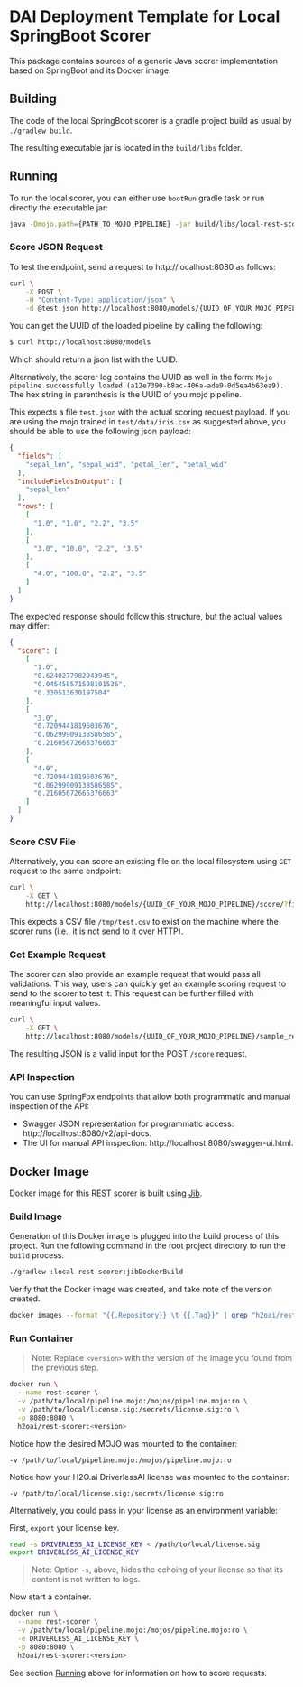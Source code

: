 # DAI Deployment Template for Local SpringBoot Scorer

This package contains sources of a generic Java scorer implementation based on SpringBoot
and its Docker image.

## Building

The code of the local SpringBoot scorer is a gradle project build as usual by
`./gradlew build`.

The resulting executable jar is located in the `build/libs` folder.

## Running

To run the local scorer, you can either use `bootRun` gradle task or run directly the executable jar:

```bash
java -Dmojo.path={PATH_TO_MOJO_PIPELINE} -jar build/libs/local-rest-scorer-{YOUR_CURRENT_VERSION}.jar
``` 

### Score JSON Request

To test the endpoint, send a request to http://localhost:8080 as follows:

```bash
curl \
    -X POST \
    -H "Content-Type: application/json" \
    -d @test.json http://localhost:8080/models/{UUID_OF_YOUR_MOJO_PIPELINE}/score
```

You can get the UUID of the loaded pipeline by calling the following:

```bash
$ curl http://localhost:8080/models
```

Which should return a json list with the UUID.

Alternatively, the scorer log contains the UUID as well in the form:
`Mojo pipeline successfully loaded (a12e7390-b8ac-406a-ade9-0d5ea4b63ea9).`
The hex string in parenthesis is the UUID of you mojo pipeline.

This expects a file `test.json` with the actual scoring request payload.
If you are using the mojo trained in `test/data/iris.csv` as suggested above,
you should be able to use the following json payload:

```json
{
  "fields": [
    "sepal_len", "sepal_wid", "petal_len", "petal_wid"
  ],
  "includeFieldsInOutput": [
    "sepal_len"
  ],
  "rows": [
    [
      "1.0", "1.0", "2.2", "3.5"
    ],
    [
      "3.0", "10.0", "2.2", "3.5"
    ],
    [
      "4.0", "100.0", "2.2", "3.5"
    ]
  ]
}
```

The expected response should follow this structure, but the actual values may differ:

```json
{
  "score": [
    [
      "1.0",
      "0.6240277982943945",
      "0.045458571508101536",
      "0.330513630197504"
    ],
    [
      "3.0",
      "0.7209441819603676",
      "0.06299909138586585",
      "0.21605672665376663"
    ],
    [
      "4.0",
      "0.7209441819603676",
      "0.06299909138586585",
      "0.21605672665376663"
    ]
  ]
}
```

### Score CSV File

Alternatively, you can score an existing file on the local filesystem using `GET` request to the same endpoint:

```bash
curl \
    -X GET \
    http://localhost:8080/models/{UUID_OF_YOUR_MOJO_PIPELINE}/score/?file=/tmp/test.csv
```

This expects a CSV file `/tmp/test.csv` to exist on the machine where the scorer runs (i.e., it is not send to it
over HTTP).

### Get Example Request

The scorer can also provide an example request that would pass all validations.
This way, users can quickly get an example scoring request to send to the scorer to test it.
This request can be further filled with meaningful input values.

```bash
curl \
    -X GET \
    http://localhost:8080/models/{UUID_OF_YOUR_MOJO_PIPELINE}/sample_request
```

The resulting JSON is a valid input for the POST `/score` request.

### API Inspection

You can use SpringFox endpoints that allow both programmatic and manual inspection of the API:

* Swagger JSON representation for programmatic access: http://localhost:8080/v2/api-docs.
* The UI for manual API inspection: http://localhost:8080/swagger-ui.html.

## Docker Image

Docker image for this REST scorer is built using
[Jib](https://github.com/GoogleContainerTools/jib).

### Build Image

Generation of this Docker image is plugged into the build process of this project.
Run the following command in the root project directory to run the `build` process.

```bash
./gradlew :local-rest-scorer:jibDockerBuild
```

Verify that the Docker image was created, and take note of the version created.
```bash
docker images --format "{{.Repository}} \t {{.Tag}}" | grep "h2oai/rest-scorer"
```

### Run Container

> Note: Replace `<version>` with the version of the image you found from the previous step.

```bash
docker run \
  --name rest-scorer \
  -v /path/to/local/pipeline.mojo:/mojos/pipeline.mojo:ro \
  -v /path/to/local/license.sig:/secrets/license.sig:ro \
  -p 8080:8080 \
  h2oai/rest-scorer:<version>
```

Notice how the desired MOJO was mounted to the container:
```
-v /path/to/local/pipeline.mojo:/mojos/pipeline.mojo:ro
```

Notice how your H2O.ai DriverlessAI license was mounted to the container:
```
-v /path/to/local/license.sig:/secrets/license.sig:ro
```

Alternatively, you could pass in your license as an environment variable:

First, `export` your license key.
```bash
read -s DRIVERLESS_AI_LICENSE_KEY < /path/to/local/license.sig
export DRIVERLESS_AI_LICENSE_KEY
```

> Note: Option `-s`, above, hides the echoing of your license so that its content is not written to logs.

Now start a container.

```bash
docker run \
  --name rest-scorer \
  -v /path/to/local/pipeline.mojo:/mojos/pipeline.mojo:ro \
  -e DRIVERLESS_AI_LICENSE_KEY \
  -p 8080:8080 \
  h2oai/rest-scorer:<version>
```

See section [Running](#running) above for information on how to score requests.

